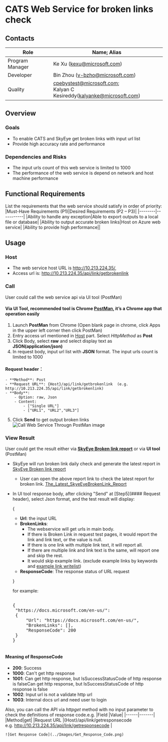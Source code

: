 # CATS Web Service for broken links check

## <a id='contacts'></a> Contacts
|Role|Name; Alias|
|-----|----------|
|Program Manager|Ke Xu (kexu@microsoft.com)|
|Developer|Bin Zhou (v-bzho@microsoft.com)|
|Quality|cpebystest@microsoft.com;<br>Kalyan C Kesireddy(kalyanke@microsoft.com)|

## <a id='overview'></a>Overview
### Goals

* To enable CATS and SkyEye get broken links with input url list
* Provide high accuracy rate and performance

### Dependencies and Risks
* The input urls count of this web service is limited to 1000
* The performance of the web service is depend on network and host machine performance

## <a id='requirement'></a> Functional Requirements
List the requirements that the web service should satisfy in order of priority:
|Must-Have Requirements (P1)|Desired Requirements (P2 – P3)|
|--------|-----------|
|Ability to handle any exception|Able to export outputs to a local file or database|
|Ability to output accurate broken links|Host on Azure web service|
|Ability to provide high performance||

## <a id='usage'></a> Usage
### <a id='host'></a> Host
* The web service host URL is http://10.213.224.35/, 
* Access url is: http://10.213.224.35/api/link/getbrokenlink

### Call
User could call the web service api via UI tool (PostMan)

#### Via UI Tool, recommended tool is Chrome [PostMan](https://www.getpostman.com/), it’s a Chrome app that operation easily
1. Launch **PostMan** from Chrome (Open blank page in chrome, click Apps in the upper left corner then click PostMan)
2. Entry access url mentioned in [Host](#host) part. Select *HttpMethod* as **Post**
3. Click Body, select **raw** and select display text as **JSON(application/json)**
4. In request body, input url list with **JSON** format. The input urls count is limited to 1000
#### Request header：
    - **Method**: Post
    - **Request URL**: {Host}/api/link/getbrokenlink  (e.g. http://10.213.224.35/api/link/getbrokenlink)
    - **Body**:
        - Option: raw, Json 
        - Content: 
            - ["Single URL"]
            - ["URL1", "URL2","URL3"]   
5. Click **Send** to get output broken links
![Call Web Service Througn PostMan image](../Images/Call_Web_Service_Througn_PostMan.png)

### View Result
 User could get the result either via [**SkyEye Broken link report**](http://aka.ms/skyeye/brokenlink) or via **UI tool** (PostMan)
 - SkyEye will run broken link daily check and generate the latest report in [SkyEye Broken link report](http://aka.ms/skyeye/brokenlink)
   - User can open the above report link to check the latest report for broken link.
   [The_Latest_SkyeEyeBrokenLink_Report](The_Latest_SkyeEyeBrokenLink_Report.png)
  
 - In UI tool response body, after clicking "Send" at [Step5](#### Request header), select Json format, and the test result will display:
   
   {
     - **Url**: the input URL   
     - **BrokenLinks**: 
        * The webservice will get urls in main body. 
        * If there is Broken Link in request test pages, it would report the link and link text, or the value is null.
        * If there is one link with multiple link text, it will report all.
        * If there are multiple link and link text is the same, will report one and skip the rest.
        * It would skip example link. (exclude example links by keywords and [example link writelist](https://review.docs.microsoft.com/en-us/help/onboard/example-link-white-list))
     - **ResponseCode**: The response status of URL request
     
    }
    
   for example:   
   <pre> 
   {
    "https://docs.microsoft.com/en-us/": 
    {
        "Url": "https://docs.microsoft.com/en-us/",
        "BrokenLinks": [],
        "ResponseCode": 200
    }
   }
    </pre>
    
 #### Meaning of ResponseCode
  - **200**: Success
  - **1000**: Can't get http response
  - **1001**: Can get http response, but IsSuccessStatusCode of http response is falseCan get http response, but IsSuccessStatusCode of http response is false
  - **1002**: Input url is not a validate http url
  - **1003**: Internal docs url and need user to login
    
 Also, you can call the API via *httpget* method with no input parameter to check the definitions of response code.e.g.
    |Field	|Value|
    |------|-------|
	|Method|get|
	|Request URL	|{Host}/api/link/getresponsecode <br>e.g. http://10.213.224.35/api/link/getresponsecode |

    ![Get Response Code](../Images/Get_Response_Code.png)   


